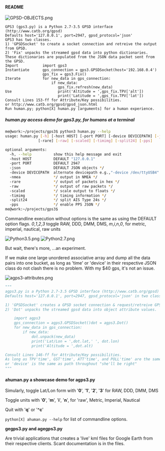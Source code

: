 #### README #####
![GPSD-OBJECTS.png](http://i.imgur.com/jm1rYT8.png)
```
GPS3 (gps3.py) is a Python 2.7-3.5 GPSD interface (http://www.catb.org/gpsd)
Defaults host='127.0.0.1', port=2947, gpsd_protocol='json'
GPS3 has two classes.
1) 'GPSDSocket' to create a socket connection and retreive the output from GPSD.
2) 'Fix' unpacks the streamed gpsd data into python dictionaries.
These dictionaries are populated from the JSON data packet sent from the GPSD.
Import           import gps3
Instantiate      gps_connection = gps3.GPSDSocket(host='192.168.0.4')
                 gps_fix = gps3.Fix()
Iterate          for new_data in gps_connection:
                     if new_data:
                        gps_fix.refresh(new_data)
Use                     print('Altitude = ',gps_fix.TPV['alt'])
                        print('Latitude = ',gps_fix.TPV['lat'])
Consult Lines 153-ff for Attribute/Key possibilities.
or http://www.catb.org/gpsd/gpsd_json.html
Run human.py; python[X] human.py [arguments] for a human experience.

```

##### human.py access demo for gps3.py, for humans at a terminal #####
```bash
me@work:~/projects/gps3$ python3 human.py --help
usage: human.py [-h] [-host HOST] [-port PORT] [-device DEVICEPATH] [-json] [-nmea]
               [-rare] [-raw] [-scaled] [-timimg] [-split24] [-pps]

optional arguments:
  -h, --help          show this help message and exit
  -host HOST          DEFAULT "127.0.0.1"
  -port PORT          DEFAULT 2947
  -json               DEFAULT JSON objects */
  -device DEVICEPATH  alternate devicepath e.g.,"-device /dev/ttyUSB4"
  -nmea               */ output in NMEA */
  -rare               */ output of packets in hex */
  -raw                */ output of raw packets */
  -scaled             */ scale output to floats */
  -timimg             */ timing information */
  -split24            */ split AIS Type 24s */
  -pps                */ enable PPS JSON */
me@work:~/projects/gps3$
```
Commandline execution without options is the same as using the DEFAULT option flags.
*0*,*1*,*2*,*3* toggle RAW, DDD, DMM, DMS, *m*,*i*,*n*,*0*, for metric, imperial, nautical, raw units

![Python3.5.png](http://i.imgur.com/hG1cFq3.png)   ![Python2.7.png](http://i.imgur.com/gUoZfHd.png)

 But wait, there's more, ...an experiment.

If we make one large unordered associative array and dump all the data pairs into one bucket, 
as long as 'time' or 'device' in their respective JSON class do not clash there is no problem.
With my $40 gps, it's not an issue.

![agps3-attributes.png](http://i.imgur.com/hXCh3aW.png)

````python
"""
agps3.py is a Python 2.7-3.5 GPSD interface (http://www.catb.org/gpsd)
Defaults host='127.0.0.1', port=2947, gpsd_protocol='json' in two classes.

1) 'GPSDSocket' creates a GPSD socket connection & request/retreive GPSD output.
2) 'Dot' unpacks the streamed gpsd data into object attribute values.

    import agps3
    gps_connection = agps3.GPSDSocket()dot = agps3.Dot()
    for new_data in gps_connection:
        if new_data:
            dot.unpack(new_data)
            print('Lat/Lon = ',dot.lat,' ', dot.lon)
            print('Altitude = ',dot.alt)

Consult Lines 146-ff for Attribute/Key possibilities.
As long as TPV'time', GST'time', ATT'time', and POLL'time' are the same,
or 'device' is the same as path throughout "she'll be right"
"""
````

#### ahuman.py a showcase demo for agps3.py ####

Simularly, toggle Lat/Lon form with '**0**', '**1**', '**2**', '**3**' for RAW, DDD, DMM, DMS

Toggle units with  '**0**', '**m**', '**i**', '**n**', for 'raw', Metric, Imperial, Nautical

Quit with '**q**' or '**^c**'

``python[X] ahuman.py --help``   for list of commandline options.

**gegps3.py and agegps3.py**

Are trivial applications that creates a 'live' kml files for Google Earth from their respective clients.  Scant documentation is in the files.
